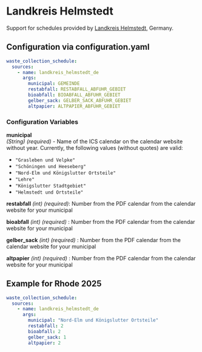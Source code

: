 # Landkreis Helmstedt

Support for schedules provided by [Landkreis Helmstedt](https://www.landkreis-helmstedt.de/buerger-leben/bauen-wohnen/abfallentsorgung/abfuhrkalender/), Germany.

## Configuration via configuration.yaml

```yaml
waste_collection_schedule:
  sources:
    - name: landkreis_helmstedt_de
      args:
        municipal: GEMEINDE
        restabfall: RESTABFALL_ABFUHR_GEBIET
        bioabfall: BIOABFALL_ABFUHR_GEBIET
        gelber_sack: GELBER_SACK_ABFUHR_GEBIET
        altpapier: ALTPAPIER_ABFUHR_GEBIET
```

### Configuration Variables

**municipal**  
*(String) (required)* - Name of the ICS calendar on the calendar website without year. Currently, the following values (without quotes) are valid:
- `"Grasleben und Velpke"`
- `"Schöningen und Heeseberg"`
- `"Nord-Elm und Königslutter Ortsteile"`
- `"Lehre"`
- `"Königslutter Stadtgebiet"`
- `"Helmstedt und Ortsteile"`

**restabfall** 
_(int) (required)_: Number from the PDF calendar from the calendar website for your municipal

**bioabfall** 
_(int) (required)_ : Number from the PDF calendar from the calendar website for your municipal

**gelber_sack**
_(int) (required)_ : Number from the PDF calendar from the calendar website for your municipal

**altpapier**
_(int) (required)_ : Number from the PDF calendar from the calendar website for your municipal

## Example for Rhode 2025

```yaml
waste_collection_schedule:
  sources:
    - name: landkreis_helmstedt_de
      args:
        municipal: "Nord-Elm und Königslutter Ortsteile"
        restabfall: 2
        bioabfall: 2
        gelber_sack: 1
        altpapier: 2
```
